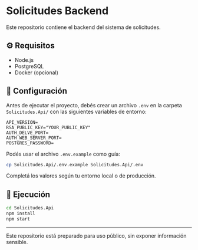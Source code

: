 # Solicitudes Backend

Este repositorio contiene el backend del sistema de solicitudes.

## ⚙️ Requisitos

- Node.js
- PostgreSQL
- Docker (opcional)

## 🔧 Configuración

Antes de ejecutar el proyecto, debés crear un archivo `.env` en la carpeta `Solicitudes.Api/` con las siguientes variables de entorno:

```env
API_VERSION=
RSA_PUBLIC_KEY="YOUR_PUBLIC_KEY"
AUTH_DELVE_PORT=
AUTH_WEB_SERVER_PORT=
POSTGRES_PASSWORD=
```

Podés usar el archivo `.env.example` como guía:

```bash
cp Solicitudes.Api/.env.example Solicitudes.Api/.env
```

Completá los valores según tu entorno local o de producción.

## 🚀 Ejecución

```bash
cd Solicitudes.Api
npm install
npm start
```

---

Este repositorio está preparado para uso público, sin exponer información sensible.
